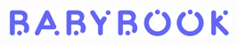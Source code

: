 <p align="center"><a href="https://babybook.keanovancuyck.be" target="_blank"><img src="public/img/logob.svg" width="400"></a></p>
